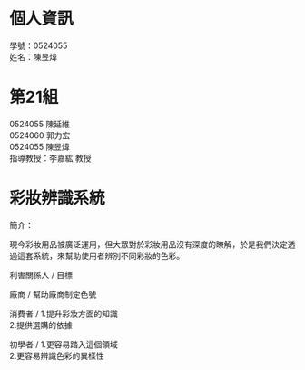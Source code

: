 # 個人資訊
學號：0524055 <br /> 姓名：陳昱煒

# 第21組 
0524055 陳延維<br /> 0524060 郭力宏<br /> 0524055 陳昱煒<br />指導教授：李嘉紘 教授

# 彩妝辨識系統

簡介：

現今彩妝用品被廣泛運用，但大眾對於彩妝用品沒有深度的瞭解，於是我們決定透過這套系統，來幫助使用者辨別不同彩妝的色彩。

利害關係人 / 目標

廠商  / 幫助廠商制定色號      
                                                
消費者 / 1.提升彩妝方面的知識<br />2.提供選購的依據

初學者 / 1.更容易踏入這個領域<br />2.更容易辨識色彩的異樣性
                                                 
